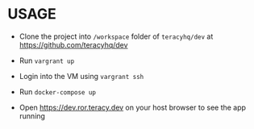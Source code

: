 # USAGE

* Clone the project into `/workspace` folder of `teracyhq/dev` at https://github.com/teracyhq/dev

* Run `vargrant up`

* Login into the VM using `vargrant ssh`

* Run `docker-compose up`

* Open https://dev.ror.teracy.dev on your host browser to see the app running
